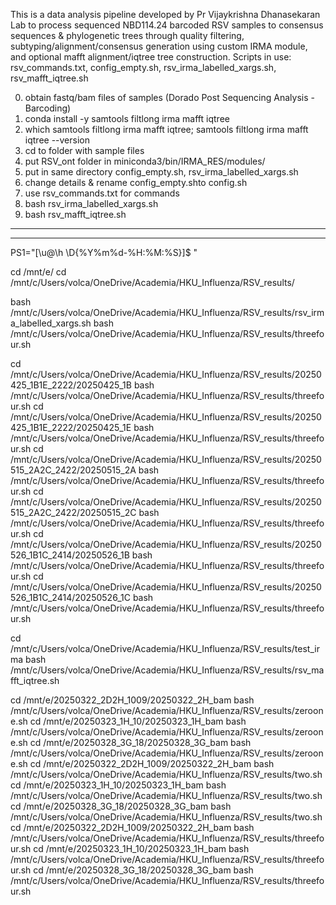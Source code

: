 This is a data analysis pipeline developed by Pr Vijaykrishna Dhanasekaran Lab to process sequenced NBD114.24 barcoded RSV samples to consensus sequences & phylogenetic trees through quality filtering, subtyping/alignment/consensus generation using custom IRMA module, and optional mafft alignment/iqtree tree construction.
Scripts in use: rsv_commands.txt, config_empty.sh, rsv_irma_labelled_xargs.sh, rsv_mafft_iqtree.sh

0)  obtain fastq/bam files of samples  (Dorado Post Sequencing Analysis - Barcoding)
1)	conda install -y samtools filtlong irma mafft iqtree
2)	which samtools filtlong irma mafft iqtree; samtools filtlong irma mafft iqtree --version
3)	cd to folder with sample files
4)	put RSV_ont folder in miniconda3/bin/IRMA_RES/modules/
5)	put in same directory config_empty.sh, rsv_irma_labelled_xargs.sh
6)	change details & rename config_empty.shto config.sh
7)	use rsv_commands.txt for commands
8)	bash rsv_irma_labelled_xargs.sh
9)  bash rsv_mafft_iqtree.sh


------------------------------------------------------------------------------------------------------
------------------------------------------------------------------------------------------------------

PS1="[\u@\h \D{%Y%m%d-%H:%M:%S}]\$ "

cd /mnt/e/
cd /mnt/c/Users/volca/OneDrive/Academia/HKU_Influenza/RSV_results/

bash /mnt/c/Users/volca/OneDrive/Academia/HKU_Influenza/RSV_results/rsv_irma_labelled_xargs.sh
bash /mnt/c/Users/volca/OneDrive/Academia/HKU_Influenza/RSV_results/threefour.sh

cd /mnt/c/Users/volca/OneDrive/Academia/HKU_Influenza/RSV_results/20250425_1B1E_2222/20250425_1B
bash /mnt/c/Users/volca/OneDrive/Academia/HKU_Influenza/RSV_results/threefour.sh
cd /mnt/c/Users/volca/OneDrive/Academia/HKU_Influenza/RSV_results/20250425_1B1E_2222/20250425_1E
bash /mnt/c/Users/volca/OneDrive/Academia/HKU_Influenza/RSV_results/threefour.sh
cd /mnt/c/Users/volca/OneDrive/Academia/HKU_Influenza/RSV_results/20250515_2A2C_2422/20250515_2A
bash /mnt/c/Users/volca/OneDrive/Academia/HKU_Influenza/RSV_results/threefour.sh
cd /mnt/c/Users/volca/OneDrive/Academia/HKU_Influenza/RSV_results/20250515_2A2C_2422/20250515_2C
bash /mnt/c/Users/volca/OneDrive/Academia/HKU_Influenza/RSV_results/threefour.sh
cd /mnt/c/Users/volca/OneDrive/Academia/HKU_Influenza/RSV_results/20250526_1B1C_2414/20250526_1B
bash /mnt/c/Users/volca/OneDrive/Academia/HKU_Influenza/RSV_results/threefour.sh
cd /mnt/c/Users/volca/OneDrive/Academia/HKU_Influenza/RSV_results/20250526_1B1C_2414/20250526_1C
bash /mnt/c/Users/volca/OneDrive/Academia/HKU_Influenza/RSV_results/threefour.sh


cd /mnt/c/Users/volca/OneDrive/Academia/HKU_Influenza/RSV_results/test_irma
bash /mnt/c/Users/volca/OneDrive/Academia/HKU_Influenza/RSV_results/rsv_mafft_iqtree.sh

cd /mnt/e/20250322_2D2H_1009/20250322_2H_bam
bash /mnt/c/Users/volca/OneDrive/Academia/HKU_Influenza/RSV_results/zeroone.sh
cd /mnt/e/20250323_1H_10/20250323_1H_bam
bash /mnt/c/Users/volca/OneDrive/Academia/HKU_Influenza/RSV_results/zeroone.sh
cd /mnt/e/20250328_3G_18/20250328_3G_bam
bash /mnt/c/Users/volca/OneDrive/Academia/HKU_Influenza/RSV_results/zeroone.sh
cd /mnt/e/20250322_2D2H_1009/20250322_2H_bam
bash /mnt/c/Users/volca/OneDrive/Academia/HKU_Influenza/RSV_results/two.sh
cd /mnt/e/20250323_1H_10/20250323_1H_bam
bash /mnt/c/Users/volca/OneDrive/Academia/HKU_Influenza/RSV_results/two.sh
cd /mnt/e/20250328_3G_18/20250328_3G_bam
bash /mnt/c/Users/volca/OneDrive/Academia/HKU_Influenza/RSV_results/two.sh
cd /mnt/e/20250322_2D2H_1009/20250322_2H_bam
bash /mnt/c/Users/volca/OneDrive/Academia/HKU_Influenza/RSV_results/threefour.sh
cd /mnt/e/20250323_1H_10/20250323_1H_bam
bash /mnt/c/Users/volca/OneDrive/Academia/HKU_Influenza/RSV_results/threefour.sh
cd /mnt/e/20250328_3G_18/20250328_3G_bam
bash /mnt/c/Users/volca/OneDrive/Academia/HKU_Influenza/RSV_results/threefour.sh
